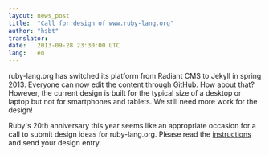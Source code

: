 ```yaml
---
layout: news_post
title:  "Call for design of www.ruby-lang.org"
author: "hsbt"
translator: 
date:   2013-09-28 23:30:00 UTC
lang:   en
---
```


ruby-lang.org has switched its platform from Radiant CMS to Jekyll in spring 2013.
Everyone can now edit the content through GitHub. How about that?
However, the current design is built for the typical size of a desktop or laptop but not for smartphones and tablets.
We still need more work for the design!

Ruby's 20th anniversary this year seems like an appropriate occasion for a call to submit design ideas for ruby-lang.org.
Please read the [instructions][1] and send your design entry.

[1]: http://www.ruby.or.jp/en/news/20130924.html
